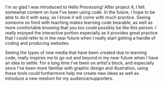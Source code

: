 I'm so glad I was introduced to Hello Processing! After project 4, I felt somewhat content on how I've been using code. In the future, I hope to be able to do it with easy, as I know it will come with much practice. Seeing someone so fond with teaching makes learning code bearable, as well as more comfortable knowing that you too could possibly be like this person. I really enjoyed the interactive portion especially as it provides great practice that I could refer to in the near future when I really start getting a handle of coding and producing websites.

Seeing the types of new media that have been created due to learning code, really inspires me to go out and beyond in my near future when I have an idea to settle. For a long time I've been on artist's block, and especially since I've been more familiar with graphic design and illustration, using these tools could furthermore help me create new ideas as well as introduce a new medium for my audience/supporters.

